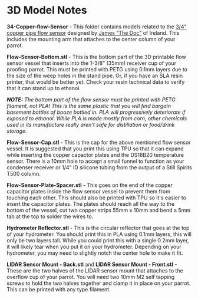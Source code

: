 # 3D Model Notes

**34-Copper-flow-Sensor** - This folder contains models related to the [3/4" copper pipe flow sensor](https://www.youtube.com/watch?v=uXPyjsHgtic) designed by [James "The Doc"](https://www.youtube.com/@TheDocChannel) of Ireland. This includes the mounting arm that attaches to the center column of your parrot.

**Flow-Sensor-Bottom.stl** - This is the bottom part of the 3D printable flow sensor vessel that inserts into the 1-3/8" (35mm) receiver cup of your proofing parrot. This must be printed with PETG using 0.1mm layers due to the size of the weep holes in the stand pipe. Or, if you have an SLA resin printer, that would be better yet. Check your resin technical data to verify that it can stand up to ethanol.

_**NOTE:** The bottom part of the flow sensor must be printed with PETG filament, not PLA! This is the same plastic that you will find bargain basement bottles of booze bottled in. PLA will progressively deteriorate if exposed to ethanol. While PLA is made mostly from corn, other chemicals used in its manufacture really aren't safe for distillation or food/drink storage._

**Flow-Sensor-Cap.stl** - This is the cap for the above mentioned flow sensor vessel. It is suggested that you print this using TPU so that it can expand while inserting the copper capactor plates and the DS18B20 temperature sensor. There is a 10mm hole to accept a small funnel to function as your condenser receiver or 1/4" ID silicone tubing from the output of a Still Spirits T500 column.

**Flow-Sensor-Plate-Spacer.stl** - This goes on the end of the copper capacitor plates inside the flow sensor vessel to prevent them from touching each other. This should also be printed with TPU so it's easier to insert the capacitor plates. The plates should reach all the way to the bottom of the vessel, cut two copper strips 55mm x 10mm and bend a 5mm tab at the top to solder the wires to.

**Hydrometer Reflector.stl** - This is the circular reflector that goes at the top of your hydrometer. You should print this in PLA using 0.1mm layers, this will only be two layers tall. While you could print this with a single 0.2mm layer, it will likely tear when you put it on your hydrometer. Depending on your hydrometer, you may need to slightly notch the center hole to make it fit.

**LIDAR Sensor Mount - Back.stl** and **LIDAR Sensor Mount - Front.stl** - These are the two halves of the LIDAR sensor mount that attaches to the overflow cup of your parrot. You will need two 10mm M2 self tapping screws to hold the two halves together and clamp it in place on your parrot. This can be printed with any type filament.
